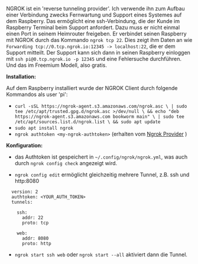 <!--keywords[Fernsupport,ngrok,ssh]-->

NGROK ist ein 'reverse tunneling provider'. Ich verwende ihn zum Aufbau einer Verbindung zwecks Fernwartung und Support eines Systemes auf dem Raspberry. Das ermöglicht eine ssh-Verbindung, die der Kunde im Raspberry Terminal beim Support anfordert. Dazu muss er nicht einmal einen Port in seinem Heimrouter freigeben. Er verbindet seinen Raspberry mit NGROK durch das Kommando `ngrok tcp 22`. Dies zeigt ihm Daten an wie `Forwarding tcp://0.tcp.ngrok.io:12345 -> localhost:22`, die er dem Support mitteilt. Der Support kann sich dann in seinen Raspberry einloggen mit `ssh pi@0.tcp.ngrok.io -p 12345` und eine Fehlersuche durchführen. Und das im Freemium Modell, also gratis.



**Installation:** 

Auf dem Raspberry installiert wurde der NGROK Client durch folgende Kommandos als user 'pi':

- `curl -sSL https://ngrok-agent.s3.amazonaws.com/ngrok.asc \
    | sudo tee /etc/apt/trusted.gpg.d/ngrok.asc >/dev/null \
    && echo "deb https://ngrok-agent.s3.amazonaws.com bookworm main" \
    | sudo tee /etc/apt/sources.list.d/ngrok.list \
    && sudo apt update`
- `sudo apt install ngrok`
- `ngrok authtoken <my-ngrok-authtoken>` (erhalten vom [Ngrok Provider](https://dashboard.ngrok.com/authtokens) )



**Konfiguration:** 

- das Authtoken ist gespeichert in `~/.config/ngrok/ngrok.yml`, was auch durch `ngrok config check` angezeigt wird.

- `ngrok config edit` ermöglicht gleichzeitig mehrere Tunnel, z.B. ssh und http:8080 
```
  version: 2
  authtoken: <YOUR_AUTH_TOKEN> 
  tunnels:

    ssh:
      addr: 22
      proto: tcp

    web:
      addr: 8080
      proto: http
```
- `ngrok start ssh web` oder `ngrok start --all` aktiviert dann die Tunnel.

